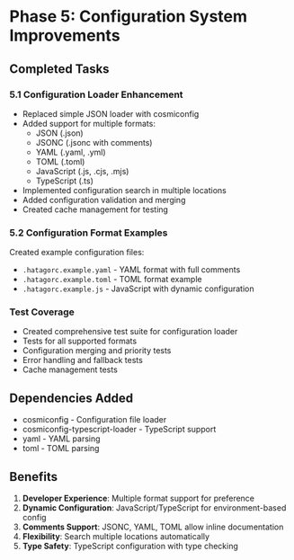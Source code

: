 # Phase 5: Configuration System Improvements

## Completed Tasks

### 5.1 Configuration Loader Enhancement

- Replaced simple JSON loader with cosmiconfig
- Added support for multiple formats:
  - JSON (.json)
  - JSONC (.jsonc with comments)
  - YAML (.yaml, .yml)
  - TOML (.toml)
  - JavaScript (.js, .cjs, .mjs)
  - TypeScript (.ts)
- Implemented configuration search in multiple locations
- Added configuration validation and merging
- Created cache management for testing

### 5.2 Configuration Format Examples

Created example configuration files:

- `.hatagorc.example.yaml` - YAML format with full comments
- `.hatagorc.example.toml` - TOML format example
- `.hatagorc.example.js` - JavaScript with dynamic configuration

### Test Coverage

- Created comprehensive test suite for configuration loader
- Tests for all supported formats
- Configuration merging and priority tests
- Error handling and fallback tests
- Cache management tests

## Dependencies Added

- cosmiconfig - Configuration file loader
- cosmiconfig-typescript-loader - TypeScript support
- yaml - YAML parsing
- toml - TOML parsing

## Benefits

1. **Developer Experience**: Multiple format support for preference
2. **Dynamic Configuration**: JavaScript/TypeScript for environment-based config
3. **Comments Support**: JSONC, YAML, TOML allow inline documentation
4. **Flexibility**: Search multiple locations automatically
5. **Type Safety**: TypeScript configuration with type checking
